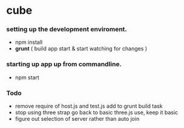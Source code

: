 # cube

### setting up the development enviroment.

- npm install
- **grunt** ( build app start & start watching for changes )

### starting up app up from commandline.

- npm start

### Todo

- remove require of host.js and test.js add to grunt build task
- stop using three strap go back to basic three.js use, keep it basic
- figure out selection of server rather than auto join
